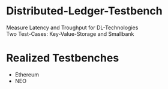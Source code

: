 # Distributed-Ledger-Testbench
Measure Latency and Troughput for DL-Technologies
<br /> Two Test-Cases: Key-Value-Storage and Smallbank

# Realized Testbenches
- Ethereum
- NEO

